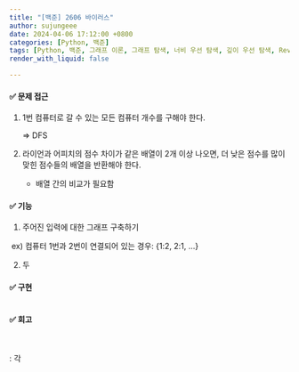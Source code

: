 ```yaml
---
title: "[백준] 2606 바이러스"
author: sujungeee
date: 2024-04-06 17:12:00 +0800
categories: [Python, 백준]
tags: [Python, 백준, 그래프 이론, 그래프 탐색, 너비 우선 탐색, 깊이 우선 탐색, Review]
render_with_liquid: false

---
```






#### ✅ 문제 접근

1. 1번 컴퓨터로 갈 수 있는 모든 컴퓨터 개수를 구해야 한다.

   ⇒ DFS



3. 라이언과 어피치의 점수 차이가 같은 배열이 2개 이상 나오면, 더 낮은 점수를 많이 맞힌 점수들의 배열을 반환해야 한다.
   - 배열 간의 비교가 필요함



#### ✅ 기능

1. 주어진 입력에 대한 그래프 구축하기


​	ex) 컴퓨터 1번과 2번이 연결되어 있는 경우: {1:2, 2:1, ...}

2. 두




#### ✅ 구현

```python

```



#### ✅ 회고

​	

: 각 